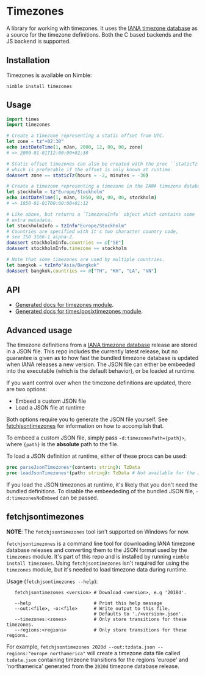 # Timezones

A library for working with timezones. It uses the [IANA timezone database](https://en.wikipedia.org/wiki/Tz_database) as a source for the timezone definitions. Both the C based backends and the JS backend is supported.

## Installation

Timezones is available on Nimble:
```
nimble install timezones
```

## Usage
```nim
import times
import timezones

# Create a timezone representing a static offset from UTC.
let zone = tz"+02:30"
echo initDateTime(1, mJan, 2000, 12, 00, 00, zone)
# => 2000-01-01T12:00:00+02:30

# Static offset timezones can also be created with the proc ``staticTz``,
# which is preferable if the offset is only known at runtime.
doAssert zone == staticTz(hours = -2, minutes = -30)

# Create a timezone representing a timezone in the IANA timezone database.
let stockholm = tz"Europe/Stockholm"
echo initDateTime(1, mJan, 1850, 00, 00, 00, stockholm)
# => 1850-01-01T00:00:00+01:12

# Like above, but returns a `TimezoneInfo` object which contains some
# extra metadata.
let stockholmInfo = tzInfo"Europe/Stockholm"
# Countries are specified with it's two character country code,
# see ISO 3166-1 alpha-2.
doAssert stockholmInfo.countries == @["SE"]
doAssert stockholmInfo.timezone == stockholm

# Note that some timezones are used by multiple countries.
let bangkok = tzInfo"Asia/Bangkok"
doAssert bangkok.countries == @["TH", "KH", "LA", "VN"]
```

## API
- [Generated docs for timezones module](https://gulpf.github.io/timezones/timezones.html).
- [Generated docs for times/posixtimezones module](https://gulpf.github.io/timezones/posixtimezones.html).

## Advanced usage
The timezone definitions from a [IANA timezone database](https://en.wikipedia.org/wiki/Tz_database) release are stored in a JSON file. This repo includes the currently latest release, but no guarantee is given as to how fast the bundled timezone database is updated when IANA releases a new version. The JSON file can either be embeeded into the executable (which is the default behavior), or be loaded at runtime.

If you want control over when the timezone definitions are updated, there are two options:
- Embeed a custom JSON file
- Load a JSON file at runtime

Both options require you to generate the JSON file yourself. See [fetchjsontimezones](#fetchjsontimezones) for information on how to accomplish that.

To embeed a custom JSON file, simply pass `-d:timezonesPath={path}>`, where `{path}` is the **absolute** path to the file.

To load a JSON definition at runtime, either of these procs can be used:
```nim
proc parseJsonTimezones*(content: string): TzData
proc loadJsonTimezones*(path: string): TzData # Not available for the JS backend
```
If you load the JSON timezones at runtime, it's likely that you don't need the bundled definitions. To disable the embeededing of the bundled JSON file, `-d:timezonesNoEmbeed` can be passed.

## fetchjsontimezones <a name="fetchjsontimezones"></a>

**NOTE**: The `fetchjsontimezones` tool isn't supported on Windows for now.

`fetchjsontimezones` is a command line tool for downloading IANA timezone database releases and converting them to the JSON format used by the `timezones` module. It's part of this repo and is installed by running `nimble install timezones`. Using `fetchjsontimezones` isn't required for using the `timezones` module, but it's needed to load timezone data during runtime.

Usage (`fetchjsontimezones --help`):
 ```
    fetchjsontimezones <version> # Download <version>, e.g '2018d'.

    --help                       # Print this help message
    --out:<file>, -o:<file>      # Write output to this file.
                                 # Defaults to './<version>.json'.
    --timezones:<zones>          # Only store transitions for these timezones.
    --regions:<regions>          # Only store transitions for these regions.
```

For example, `fetchjsontimezones 2020d --out:tzdata.json --regions:"europe northamerica"` will create a timezone data file called `tzdata.json` containing timzeone transitions for the regions 'europe' and 'northamerica' generated from the `2020d` timezone database release.
